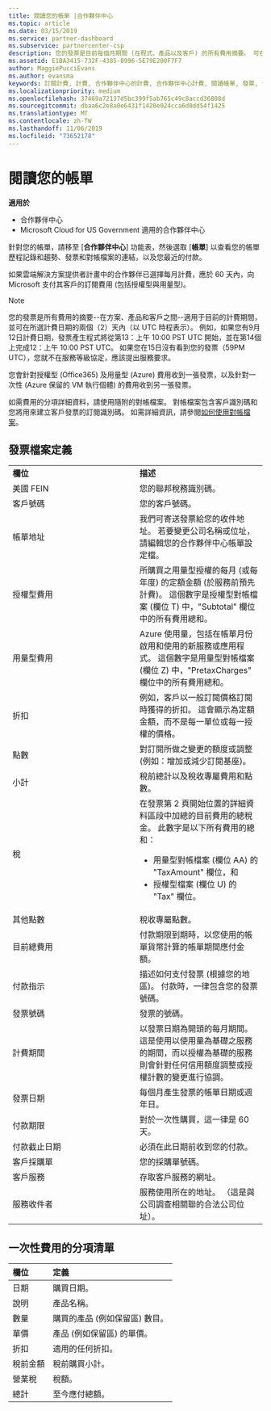 ```yaml
---
title: 閱讀您的帳單 |合作夥伴中心
ms.topic: article
ms.date: 03/15/2019
ms.service: partner-dashboard
ms.subservice: partnercenter-csp
description: 您的發票是目前每個月期間 (在程式、產品以及客戶) 的所有費用摘要。 可在合作夥伴中心取得。
ms.assetid: E1BA3415-732F-4385-8996-5E79E200F7F7
author: MaggiePucciEvans
ms.author: evansma
keywords: 訂閱計費, 計費, 合作夥伴中心的計費, 合作夥伴中心計費, 閱讀帳單, 發票, 合作夥伴中心發票, CSP 發票, 我的帳單在哪裡？
ms.localizationpriority: medium
ms.openlocfilehash: 37469a72137d5bc399f5ab765c49c8accd36808d
ms.sourcegitcommit: dbaa6c2e8a0e6431f1420e024cca6d0dd54f1425
ms.translationtype: MT
ms.contentlocale: zh-TW
ms.lasthandoff: 11/06/2019
ms.locfileid: "73652178"
---
```

# <a name="read-your-bill"></a>閱讀您的帳單

**適用於**

-  合作夥伴中心
-  Microsoft Cloud for US Government 適用的合作夥伴中心


針對您的帳單，請移至 [**合作夥伴中心**] 功能表，然後選取 [**帳單**] 以查看您的帳單歷程記錄和趨勢、發票和對帳檔案的連結，以及您最近的付款。

如果雲端解決方案提供者計畫中的合作夥伴已選擇每月計費，應於 60 天內，向 Microsoft 支付其客戶的訂閱費用 (包括授權型與用量型)。

> [!NOTE]  
> 您的發票是所有費用的摘要--在方案、產品和客戶之間--適用于目前的計費期間，並可在所選計費日期的兩個（2）天內（以 UTC 時程表示）。 例如，如果您有9月12日計費日期，發票產生程式將從第13：上午 10:00 PST UTC 開始，並在第14個上完成12：上午 10:00 PST UTC。 如果您在15日沒有看到您的發票（59PM UTC），您就不在服務等級協定，應該提出服務要求。 

您會針對授權型 (Office365) 及用量型 (Azure) 費用收到一張發票，以及針對一次性 (Azure 保留的 VM 執行個體) 的費用收到另一張發票。

如需費用的分項詳細資料，請使用隨附的對帳檔案。 對帳檔案包含客戶識別碼和您將用來建立客戶發票的訂閱識別碼。 如需詳細資訊，請參閱[如何使用對帳檔案](use-the-reconciliation-files.md)。

## <a name="invoice-file-definitions"></a>發票檔案定義


<table>
<colgroup>
<col width="50%" />
<col width="50%" />
</colgroup>
<tbody>
<tr class="odd">
<td><strong>欄位</strong></td>
<td><strong>描述</strong></td>
</tr>
<tr class="even">
<td>美國 FEIN</td>
<td>您的聯邦稅務識別碼。</td>
</tr>
<tr class="odd">
<td>客戶號碼</td>
<td>您的客戶號碼。</td>
</tr>
<tr class="even">
<td>帳單地址</td>
<td>我們可寄送發票給您的收件地址。 若要變更公司名稱或位址，請編輯您的合作夥伴中心帳單設定檔。 </td>
</tr>
<tr class="odd">
<td>授權型費用</td>
<td>所購買之用量型授權的每月 (或每年度) 的定額金額 (於服務前預先計費)。 這個數字是授權型對帳檔案 (欄位 T) 中，&quot;Subtotal&quot; 欄位中的所有費用總和。</td>
</tr>
<tr class="even">
<td>用量型費用</td>
<td>Azure 使用量，包括在帳單月份啟用和使用的新服務或應用程式。 這個數字是用量型對帳檔案 (欄位 Z) 中，&quot;PretaxCharges&quot; 欄位中的所有費用總和。</td>
</tr>
<tr class="odd">
<td>折扣</td>
<td>例如，客戶以一般訂閱價格訂閱時獲得的折扣。 這會顯示為定額金額，而不是每一單位或每一授權的價格。</td>
</tr>
<tr class="odd">
<td>點數</td>
<td>對訂閱所做之變更的額度或調整 (例如：增加或減少訂閱基座)。</td>
</tr>
<tr class="even">
<tr class="even">
<td>小計</td>
<td>稅前總計以及稅收專屬費用和點數。</td>
</tr>
<td>稅</td>
<td>在發票第 2 頁開始位置的詳細資料區段中加總的目前費用的總稅金。 此數字是以下所有費用的總和：
<ul>
<li>用量型對帳檔案 (欄位 AA) 的 &quot;TaxAmount&quot; 欄位，和</li>
<li>授權型檔案 (欄位 U) 的 &quot;Tax&quot; 欄位。</li>
</ul></td>
</tr>
<tr class="odd">
<td>其他點數</td>
<td>稅收專屬點數。</td>
</tr>
<tr class="even">
<td>目前總費用</td>
<td>付款期限到期時，以您使用的帳單貨幣計算的帳單期間應付金額。</td>
</tr>
<tr class="odd">
<td>付款指示</td>
<td>描述如何支付發票 (根據您的地區)。 付款時，一律包含您的發票號碼。</td>
</tr>
<tr class="even">
<td>發票號碼</td>
<td>發票的號碼。</td>
</tr>
<tr class="odd">
<td>計費期間</td>
<td>以發票日期為開頭的每月期間。 這是使用以使用量為基礎之服務的期間，而以授權為基礎的服務則會針對任何信用額度調整或授權計數的變更進行協調。</td>
</tr>
<tr class="even">
<td>發票日期</td>
<td>每個月產生發票的帳單日期或週年日。</td>
</tr>
<tr class="odd">
<td>付款期限</td>
<td>對於一次性購買，這一律是 60 天。</td>
</tr>
<tr class="even">
<td>付款截止日期</td>
<td>必須在此日期前收到您的付款。</td>
</tr>
<tr class="odd">
<td>客戶採購單</td>
<td>您的採購單號碼。</td>
</tr>
<tr class="even">
<td>客戶服務</td>
<td>存取客戶服務的網址。</td>
</tr>
<tr class="odd">
<td>服務收件者</td>
<td>服務使用所在的地址。 （這是與公司調查相關聯的合法公司位址）。</td>
</tr>
</tbody>
</table>

## <a name="itemized-list-of-one-time-charges"></a>一次性費用的分項清單

|**欄位** |**定義**|
|:----------------|:-----------------------------|
|日期 |購買日期。 |
|說明 |產品名稱。 |
|數量 |購買的產品 (例如保留區) 數目。 |
|單價 |產品 (例如保留區) 的單價。 |
|折扣 |適用的任何折扣。 |
|稅前金額 |稅前購買小計。 |
|營業稅 |稅額。 |
|總計 |至今應付總額。 |
 



